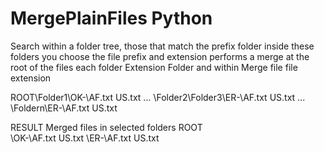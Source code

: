 # MergePlainFiles Python
Search within a folder tree, those that match the prefix folder inside these folders you choose the file prefix and extension performs a merge at the root of the files each folder Extension Folder and within Merge file file extension


ROOT\Folder1\OK-\AF.txt
                 US.txt
           ...
    \Folder2\Folder3\ER-\AF.txt 
                         US.txt
    ...
    \Foldern\ER-\AF.txt
                 US.txt
                 
RESULT
Merged files in selected folders
ROOT\
    \OK-\AF.txt
         US.txt
    \ER-\AF.txt
         US.txt
    
